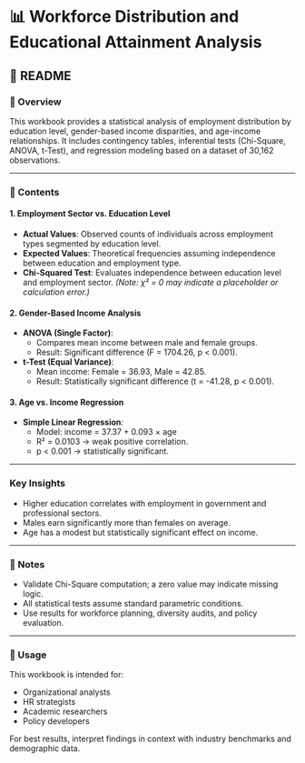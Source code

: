 # 📊 Workforce Distribution and Educational Attainment Analysis

## 📘 README

### 📁 Overview
This workbook provides a statistical analysis of employment distribution by education level, gender-based income disparities, and age-income relationships. It includes contingency tables, inferential tests (Chi-Square, ANOVA, t-Test), and regression modeling based on a dataset of 30,162 observations.

---

### 📂 Contents

#### 1. Employment Sector vs. Education Level
- **Actual Values**: Observed counts of individuals across employment types segmented by education level.
- **Expected Values**: Theoretical frequencies assuming independence between education and employment type.
- **Chi-Squared Test**: Evaluates independence between education level and employment sector. *(Note: χ² = 0 may indicate a placeholder or calculation error.)*

#### 2. Gender-Based Income Analysis
- **ANOVA (Single Factor)**:
  - Compares mean income between male and female groups.
  - Result: Significant difference (F = 1704.26, p < 0.001).
- **t-Test (Equal Variance)**:
  - Mean income: Female = 36.93, Male = 42.85.
  - Result: Statistically significant difference (t = -41.28, p < 0.001).

#### 3. Age vs. Income Regression
- **Simple Linear Regression**:
  - Model: income = 37.37 + 0.093 × age
  - R² = 0.0103 → weak positive correlation.
  - p < 0.001 → statistically significant.

---

### Key Insights
- Higher education correlates with employment in government and professional sectors.
- Males earn significantly more than females on average.
- Age has a modest but statistically significant effect on income.

---

### 📝 Notes
- Validate Chi-Square computation; a zero value may indicate missing logic.
- All statistical tests assume standard parametric conditions.
- Use results for workforce planning, diversity audits, and policy evaluation.

---

### 🔧 Usage
This workbook is intended for:
- Organizational analysts
- HR strategists
- Academic researchers
- Policy developers

For best results, interpret findings in context with industry benchmarks and demographic data.
